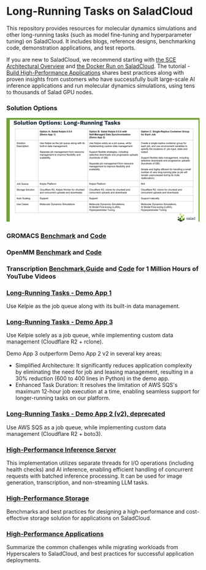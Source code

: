 # Long-Running Tasks on SaladCloud

This repository provides resources for molecular dynamics simulations and other long-running tasks (such as model fine-tuning and hyperparameter tuning) on SaladCloud. 
It includes blogs, reference designs, benchmarking code, demonstration applications, and test reports.

If you are new to SaladCloud, we recommend starting with [the SCE Architectural Overview](https://docs.salad.com/products/sce/getting-started/architectual-overview) and [the Docker Run on SaladCloud](https://docs.salad.com/tutorials/docker-run). The tutorial - [Build High-Performance Applications](https://docs.salad.com/tutorials/high-performance-apps) shares best practices along with proven insights from customers who have successfully built large-scale AI inference applications and run molecular dynamics simulations, using tens to thousands of Salad GPU nodes.


### Solution Options

![Node Implementation](solution_options.png)

### GROMACS [Benchmark](https://blog.salad.com/gromacs-benchmark/) and [Code](https://github.com/SaladTechnologies/mds/tree/main/gromacs-benchmark)

### OpenMM [Benchmark](https://blog.salad.com/openmm-gpu-benchmark/) and [Code](https://github.com/SaladTechnologies/mds/tree/main/openmm-benchmark)

### Transcription [Benchmark](https://blog.salad.com/ai-batch-transcription-benchmark/),[Guide](https://docs.salad.com/guides/transcription/sce/youtube) and [Code](https://github.com/SaladTechnologies/yt-1m-hours-transcription-test/tree/main) for 1 Million Hours of YouTube Videos

### [Long-Running Tasks - Demo App 1](https://github.com/SaladTechnologies/mds/tree/main/demo-app1) 

Use Kelpie as the job queue along with its built-in data management.

### [Long-Running Tasks - Demo App 3](https://github.com/SaladTechnologies/mds/tree/main/demo-app3)

Use Kelpie solely as a job queue, while implementing custom data management (Cloudflare R2 + rclone).

Demo App 3 outperform Demo App 2 v2 in several key areas:
- Simplified Architecture: It significantly reduces application complexity by eliminating the need for job and leasing management, resulting in a 30% reduction (600 to 400 lines in Python) in the demo app.
- Enhanced Task Duration: It resolves the limitation of AWS SQS's maximum 12-hour job execution at a time, enabling seamless support for longer-running tasks on our platform.

### [Long-Running Tasks - Demo App 2 (v2), deprecated](https://github.com/SaladTechnologies/mds/tree/main/demo-app2v2)

Use AWS SQS as a job queue, while implementing custom data management (Cloudflare R2 + boto3).

### [High-Performance Inference Server](https://github.com/SaladTechnologies/mds/tree/main/inference-server)

This implementation utilizes separate threads for I/O operations (including health checks) and AI inference, enabling efficient handling of concurrent requests with batched inference processing.
It can be used for image generation, transcription, and non-streaming LLM tasks.

### [High-Performance Storage](https://github.com/SaladTechnologies/mds/tree/main/high-performance-storage)

Benchmarks and best practices for designing a high-performance and cost-effective storage solution for applications on SaladCloud.

### [High-Performance Applications](https://docs.salad.com/tutorials/high-performance-apps)

Summarize the common challenges while migrating workloads from Hyperscalers to SaladCloud, and best practices for successful application deployments.


